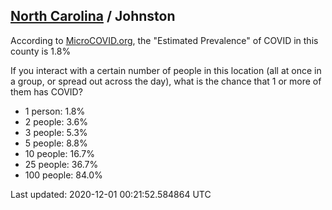 
## [North Carolina](/united-states/north-carolina) / Johnston

According to [MicroCOVID.org](http://microcovid.org),
the "Estimated Prevalence" of COVID in this county is 1.8%

If you interact with a certain number of people in this location
(all at once in a group, or spread out across the day), what is the chance that
1 or more of them has COVID?

- 1 person: 1.8%
- 2 people: 3.6%
- 3 people: 5.3%
- 5 people: 8.8%
- 10 people: 16.7%
- 25 people: 36.7%
- 100 people: 84.0%

Last updated: 2020-12-01 00:21:52.584864 UTC
